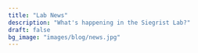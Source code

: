 ```yaml
---
title: "Lab News"
description: "What's happening in the Siegrist Lab?"
draft: false
bg_image: "images/blog/news.jpg"
---
```


